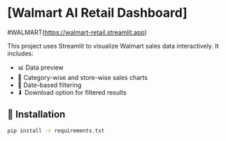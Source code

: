 # [Walmart AI Retail Dashboard]

#WALMART(https://walmart-retail.streamlit.app)

This project uses Streamlit to visualize Walmart sales data interactively. It includes:

- 📊 Data preview
- 🧾 Category-wise and store-wise sales charts
- 📅 Date-based filtering
- ⬇ Download option for filtered results

## 🔧 Installation

```bash
pip install -r requirements.txt
